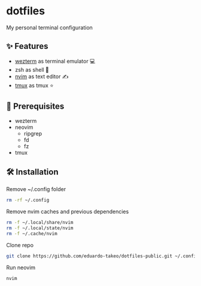 # dotfiles

My personal terminal configuration

## ✨ Features

- [wezterm](https://wezfurlong.org/wezterm/) as terminal emulator 💻
- zsh as shell 🐠
- [nvim](https://neovim.io/) as text editor ✍️
- [tmux](https://tmuxguide.readthedocs.io/en/latest/index.html) as tmux ⭐️

## 🧰 Prerequisites

- wezterm
- neovim
  - ripgrep
  - fd
  - fz
- tmux

## 🛠 Installation

Remove ~/.config folder

```bash
rm -rf ~/.config
```

Remove nvim caches and previous dependencies

```bash
rm -f ~/.local/share/nvim
rm -f ~/.local/state/nvim
rm -f ~/.cache/nvim
```

Clone repo

```bash
git clone https://github.com/eduardo-takeo/dotfiles-public.git ~/.config
```

Run neovim

```bash
nvim
```

```

```
